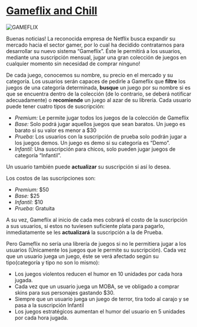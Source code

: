 # [Gameflix and Chill](https://docs.google.com/document/d/1_SjhYafWzoMbXVYeRYEg8ajdnGGrriq2oq1JFLd7yiw/edit)
![GAMEFLIX](https://th.bing.com/th/id/OIP.4x-2_FD-abA0pI71Yl0-1wHaHa?pid=ImgDet&rs=1)

Buenas noticias! La reconocida empresa de Netflix busca expandir su mercado hacia el sector gamer, por lo cual ha decidido contratarnos para desarrollar su nuevo sistema “Gameflix”.
Éste le permitirá a los usuarios, mediante una suscripción mensual, jugar una gran colección de juegos en cualquier momento sin necesidad de comprar ninguno!

De cada juego, conocemos su nombre, su precio en el mercado y su categoría. Los usuarios serán capaces de pedirle a Gameflix que **filtre** los juegos de una categoría determinada, **busque** un juego por su nombre si es que se encuentra dentro de la colección (de lo contrario, se deberá notificar adecuadamente) o **recomiende** un juego al azar de su librería.
Cada usuario puede tener cuatro tipos de suscripción:

- _Premium:_ Le permite jugar todos los juegos de la colección de Gameflix
- _Base:_ Solo podrá jugar aquellos juegos que sean baratos. Un juego es barato si su valor es menor a $30
- _Prueba:_ Los usuarios con la suscripción de prueba solo podrán jugar a los juegos demos. Un juego es demo si su categoría es “Demo”.
- _Infantil:_ Una suscripción para chicos, solo pueden jugar juegos de categoría “Infantil”.

Un usuario también puede **actualizar** su suscripción si así lo desea.

Los costos de las suscripciones son:
- _Premium:_ $50
- _Base:_ $25
- _Infantil:_ $10
- _Prueba:_ Gratuita

A su vez, Gameflix al inicio de cada mes cobrará el costo de la suscripción a sus usuarios, si estos no tuviesen suficiente plata para pagarlo, inmediatamente se les **actualizará** la suscripción a la de Prueba.

Pero Gameflix no sería una librería de juegos si no le permitiera jugar a los usuarios (Únicamente los juegos que le permite su suscripción). Cada vez que un usuario juega un juego, éste se verá afectado según su tipo(categoría y tipo no son lo mismo):

- Los juegos violentos reducen el humor en 10 unidades por cada hora jugada.
- Cada vez que un usuario juega un MOBA, se ve obligado a comprar skins para sus personajes gastando $30.
- Siempre que un usuario juega un juego de terror, tira todo al carajo y se pasa a la suscripción Infantil
- Los juegos estratégicos aumentan el humor del usuario en 5 unidades por cada hora jugada.
